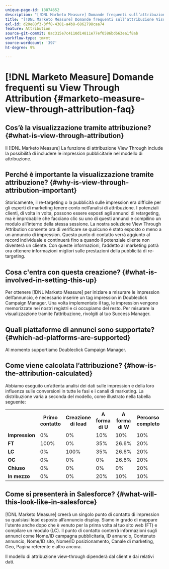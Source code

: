 ```yaml
---
unique-page-id: 18874652
description: "[!DNL Marketo Measure] Domande frequenti sull’attribuzione View Through - [!DNL Marketo Measure] - Documentazione del prodotto"
title: "[!DNL Marketo Measure] Domande frequenti sull’attribuzione Visualizza tramite"
exl-id: d20e88f3-3ff8-4381-a4b8-6862798caa74
feature: Attribution
source-git-commit: 8ac315e7c4110d14811e77ef0586bd663ea1f8ab
workflow-type: tm+mt
source-wordcount: '397'
ht-degree: 9%

---
```


# [!DNL Marketo Measure] Domande frequenti su View Through Attribution {#marketo-measure-view-through-attribution-faq}

## Cos’è la visualizzazione tramite attribuzione? {#what-is-view-through-attribution}

Il [!DNL Marketo Measure] La funzione di attribuzione View Through include la possibilità di includere le impression pubblicitarie nel modello di attribuzione.

## Perché è importante la visualizzazione tramite attribuzione? {#why-is-view-through-attribution-important}

Storicamente, il re-targeting o la pubblicità sulle impression era difficile per gli esperti di marketing tenere conto nell’analisi di attribuzione. I potenziali clienti, di volta in volta, possono essere esposti agli annunci di retargeting, ma è improbabile che facciano clic su uno di questi annunci e compilino un modulo all’interno della stessa sessione. La nostra soluzione View Through Attribution consente ora di verificare se qualcuno è stato esposto o meno a un annuncio di impression. Questo punto di contatto verrà aggiunto al record individuale e continuerà fino a quando il potenziale cliente non diventerà un cliente. Con queste informazioni, l’addetto al marketing potrà ora ottenere informazioni migliori sulle prestazioni della pubblicità di re-targeting.

## Cosa c&#39;entra con questa creazione? {#what-is-involved-in-setting-this-up}

Per ottenere [!DNL Marketo Measure] per iniziare a misurare le impression dell’annuncio, è necessario inserire un tag impression in Doubleclick Campaign Manager. Una volta implementato il tag, le impression vengono memorizzate nei nostri registri e ci occupiamo del resto. Per misurare la visualizzazione tramite l’attribuzione, rivolgiti al tuo Success Manager.

## Quali piattaforme di annunci sono supportate? {#which-ad-platforms-are-supported}

Al momento supportiamo Doubleclick Campaign Manager.

## Come viene calcolata l’attribuzione? {#how-is-the-attribution-calculated}

Abbiamo eseguito un’attenta analisi dei dati sulle impression e della loro influenza sulle conversioni in tutte le fasi e i canali di marketing. La distribuzione varia a seconda del modello, come illustrato nella tabella seguente:

<table> 
 <colgroup> 
  <col> 
  <col> 
  <col> 
  <col> 
  <col> 
  <col> 
  <col> 
 </colgroup> 
 <tbody> 
  <tr> 
   <th><br></th> 
   <th>Primo contatto</th> 
   <th>Creazione di lead</th> 
   <th>A forma di U</th> 
   <th>A forma di W</th> 
   <th>Percorso completo</th> 
   <th>Modello personalizzato</th> 
  </tr> 
  <tr> 
   <td><strong>Impression</strong></td> 
   <td>0%</td> 
   <td>0%</td> 
   <td>10%</td> 
   <td>10%</td> 
   <td>10%</td> 
   <td>Personalizzato</td> 
  </tr> 
  <tr> 
   <td><strong>FT</strong></td> 
   <td>100%</td> 
   <td>0%</td> 
   <td>35%</td> 
   <td>26.6%</td> 
   <td>20%</td> 
   <td>Personalizzato</td> 
  </tr> 
  <tr> 
   <td><strong>LC</strong></td> 
   <td>0%</td> 
   <td>100%</td> 
   <td>35%</td> 
   <td>26.6%</td> 
   <td>20%</td> 
   <td>Personalizzato</td> 
  </tr> 
  <tr> 
   <td><strong>OC</strong></td> 
   <td>0%</td> 
   <td>0%</td> 
   <td>0%</td> 
   <td>26.6%</td> 
   <td>20%</td> 
   <td>Personalizzato</td> 
  </tr> 
  <tr> 
   <td><strong>Chiuso</strong></td> 
   <td>0%</td> 
   <td>0%</td> 
   <td>0%</td> 
   <td>0%</td> 
   <td>20%</td> 
   <td>Personalizzato</td> 
  </tr> 
  <tr> 
   <td><strong>In mezzo</strong></td> 
   <td>0%</td> 
   <td>0%</td> 
   <td>20%</td> 
   <td>10%</td> 
   <td>10%</td> 
   <td>Personalizzato</td> 
  </tr> 
 </tbody> 
</table>

## Come si presenterà in Salesforce? {#what-will-this-look-like-in-salesforce}

[!DNL Marketo Measure] creerà un singolo punto di contatto di impression su qualsiasi lead esposto all’annuncio display. Siamo in grado di mappare l&#39;utente anche dopo che è venuto per la prima volta al tuo sito web (FT) e compilare un modulo (LC). Il punto di contatto conterrà informazioni sugli annunci come Nome/ID campagna pubblicitaria, ID annuncio, Contenuto annuncio, Nome/ID sito, Nome/ID posizionamento, Canale di marketing, Geo, Pagina referente e altro ancora.

Il modello di attribuzione view-through dipenderà dal client e dai relativi dati.
